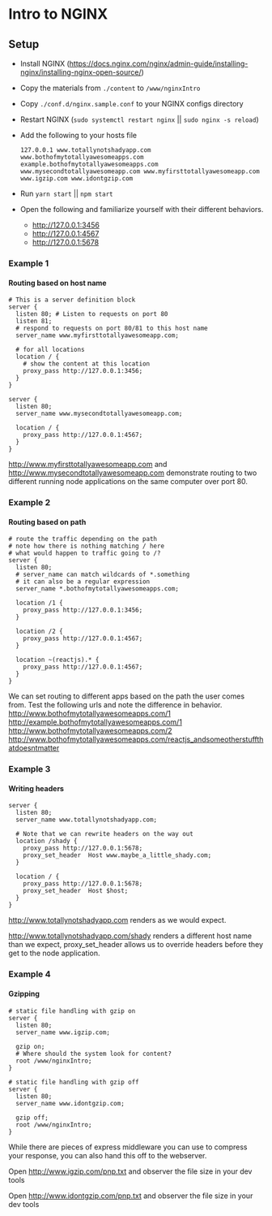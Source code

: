 # Intro to NGINX
## Setup
* Install NGINX (https://docs.nginx.com/nginx/admin-guide/installing-nginx/installing-nginx-open-source/)
* Copy the materials from `./content` to `/www/nginxIntro`
* Copy `./conf.d/nginx.sample.conf` to your NGINX configs directory
* Restart NGINX (`sudo systemctl restart nginx` || `sudo nginx -s reload`)
* Add the following to your hosts file

    `127.0.0.1 www.totallynotshadyapp.com www.bothofmytotallyawesomeapps.com example.bothofmytotallyawesomeapps.com www.mysecondtotallyawesomeapp.com www.myfirsttotallyawesomeapp.com www.igzip.com www.idontgzip.com`

* Run `yarn start` || `npm start`
* Open the following and familiarize yourself with their different behaviors.
  - http://127.0.0.1:3456
  - http://127.0.0.1:4567
  - http://127.0.0.1:5678

### Example 1
#### Routing based on host name

```
# This is a server definition block
server {
  listen 80; # Listen to requests on port 80
  listen 81;
  # respond to requests on port 80/81 to this host name
  server_name www.myfirsttotallyawesomeapp.com;

  # for all locations
  location / {
    # show the content at this location
    proxy_pass http://127.0.0.1:3456;
  }
}

server {
  listen 80;
  server_name www.mysecondtotallyawesomeapp.com;

  location / {
    proxy_pass http://127.0.0.1:4567;
  }
}
```

http://www.myfirsttotallyawesomeapp.com
and
http://www.mysecondtotallyawesomeapp.com
demonstrate routing to two different running node applications on the same computer over port 80.

### Example 2
#### Routing based on path

```
# route the traffic depending on the path
# note how there is nothing matching / here
# what would happen to traffic going to /?
server {
  listen 80;
  # server_name can match wildcards of *.something
  # it can also be a regular expression
  server_name *.bothofmytotallyawesomeapps.com;

  location /1 {
    proxy_pass http://127.0.0.1:3456;
  }

  location /2 {
    proxy_pass http://127.0.0.1:4567;
  }

  location ~(reactjs).* {
    proxy_pass http://127.0.0.1:4567;
  }
}
```

We can set routing to different apps based on the path the user comes from.  Test the following urls and note the difference in behavior.
http://www.bothofmytotallyawesomeapps.com/1
http://example.bothofmytotallyawesomeapps.com/1
http://www.bothofmytotallyawesomeapps.com/2
http://www.bothofmytotallyawesomeapps.com/reactjs_andsomeotherstuffthatdoesntmatter

### Example 3
#### Writing headers

```
server {
  listen 80;
  server_name www.totallynotshadyapp.com;

  # Note that we can rewrite headers on the way out
  location /shady {
    proxy_pass http://127.0.0.1:5678;
    proxy_set_header  Host www.maybe_a_little_shady.com;
  }

  location / {
    proxy_pass http://127.0.0.1:5678;
    proxy_set_header  Host $host;
  }
}
```

http://www.totallynotshadyapp.com renders as we would expect.

http://www.totallynotshadyapp.com/shady
renders a different host name than we expect, proxy_set_header allows us to override headers before they get to the node application.

### Example 4
#### Gzipping

```
# static file handling with gzip on
server {
  listen 80;
  server_name www.igzip.com;

  gzip on;
  # Where should the system look for content?
  root /www/nginxIntro;
}

# static file handling with gzip off
server {
  listen 80;
  server_name www.idontgzip.com;

  gzip off;
  root /www/nginxIntro;
}
```

While there are pieces of express middleware you can use to compress your response, you can also hand this off to the webserver.

Open http://www.igzip.com/pnp.txt and observer the file size in your dev tools

Open http://www.idontgzip.com/pnp.txt and observer the file size in your dev tools


